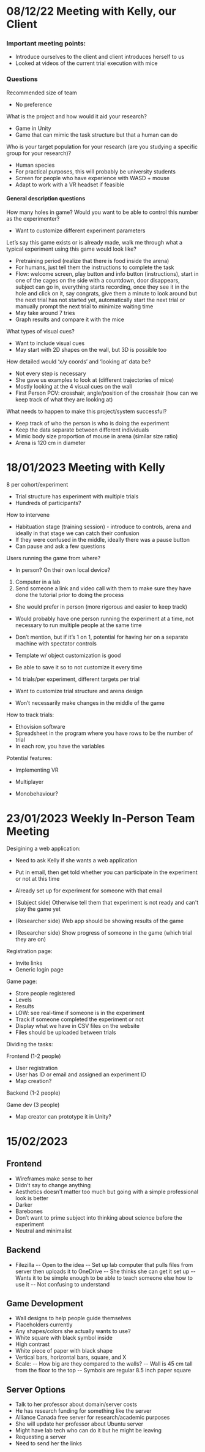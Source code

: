 # 08/12/22 Meeting with Kelly, our Client

### Important meeting points:
- Introduce ourselves to the client and client introduces herself to us 
- Looked at videos of the current trial execution with mice

### Questions
Recommended size of team
- No preference

What is the project and how would it aid your research?
- Game in Unity
- Game that can mimic the task structure but that a human can do

Who is your target population for your research (are you studying a specific group for your research)?
- Human species
- For practical purposes, this will probably be university students
- Screen for people who have experience with WASD + mouse 
- Adapt to work with a VR headset if feasible

#### General description questions
How many holes in game? Would you want to be able to control this number as the experimenter?
- Want to customize different experiment parameters

Let’s say this game exists or is already made, walk me through what a typical experiment using this game would look like?
- Pretraining period (realize that there is food inside the arena)
- For humans, just tell them the instructions to complete the task
- Flow: welcome screen, play button and info button (instructions), start in one of the cages on the side with a countdown, door disappears, subject can go in, everything starts recording, once they see it in the hole and click on it, say congrats, give them a minute to look around but the next trial has not started yet, automatically start the next trial or manually prompt the next trial to minimize waiting time
- May take around 7 tries
- Graph results and compare it with the mice

What types of visual cues?
- Want to include visual cues
- May start with 2D shapes on the wall, but 3D is possible too

How detailed would ‘x/y coords’ and ‘looking at’ data be?
- Not every step is necessary
- She gave us examples to look at (different trajectories of mice)
- Mostly looking at the 4 visual cues on the wall
- First Person POV: crosshair, angle/position of the crosshair (how can we keep track of what they are looking at)

What needs to happen to make this project/system successful?
- Keep track of who the person is who is doing the experiment
- Keep the data separate between different individuals
- Mimic body size proportion of mouse in arena (similar size ratio)
- Arena is 120 cm in diameter

# 18/01/2023 Meeting with Kelly
8 per cohort/experiment 
- Trial structure has experiment with multiple trials
- Hundreds of participants?

How to intervene
- Habituation stage (training session) - introduce to controls, arena and ideally in that stage we can catch their confusion
- If they were confused in the middle, ideally there was a pause button
- Can pause and ask a few questions

Users running the game from where?
- In person? On their own local device?
1. Computer in a lab
2. Send someone a link and video call with them to make sure they have done the tutorial prior to doing the process
- She would prefer in person (more rigorous and easier to keep track)
- Would probably have one person running the experiment at a time, not necessary to run multiple people at the same time
- Don’t mention, but if it’s 1 on 1, potential for having her on a separate machine with spectator controls

- Template w/ object customization is good
- Be able to save it so to not customize it every time

- 14 trials/per experiment, different targets per trial

- Want to customize trial structure and arena design

- Won’t necessarily make changes in the middle of the game

How to track trials:
- Ethovision software
- Spreadsheet in the program where you have rows to be the number of trial
- In each row, you have the variables

Potential features:
- Implementing VR
- Multiplayer

- Monobehaviour?

# 23/01/2023 Weekly In-Person Team Meeting 
Desigining a web application:
- Need to ask Kelly if she wants a web application

- Put in email, then get told whether you can participate in the experiment or not at this time
- Already set up for experiment for someone with that email
- (Subject side) Otherwise tell them that experiment is not ready and can't play the game yet
- (Researcher side) Web app should be showing results of the game
- (Researcher side) Show progress of someone in the game (which trial they are on)

Registration page:
- Invite links
- Generic login page

Game page:
- Store people registered
- Levels 
- Results
- LOW: see real-time if someone is in the experiment
- Track if someone completed the experiment or not
- Display what we have in CSV files on the website
- Files should be uploaded between trials

Dividing the tasks:

Frontend (1-2 people)
- User registration
- User has ID or email and assigned an experiment ID
- Map creation?

Backend (1-2 people)

Game dev (3 people)
- Map creator can prototype it in Unity?

# 15/02/2023
## Frontend
- Wireframes make sense to her
- Didn’t say to change anything 
- Aesthetics doesn't matter too much but going with a simple professional look is better 
- Darker 
- Barebones
- Don’t want to prime subject into thinking about science before the experiment
- Neutral and minimalist
## Backend
- Filezilla
-- Open to the idea
-- Set up lab computer that pulls files from server then uploads it to OneDrive
-- She thinks she can get it set up
-- Wants it to be simple enough to be able to teach someone else how to use it
-- Not confusing to understand
## Game Development
- Wall designs to help people guide themselves
- Placeholders currently
- Any shapes/colors she actually wants to use?
- White square with black symbol inside
- High contrast
- White piece of paper with black shape
- Vertical bars, horizontal bars, square, and X
- Scale:
-- How big are they compared to the walls?
-- Wall is 45 cm tall from the floor to the top
-- Symbols are regular 8.5 inch paper square 
## Server Options
- Talk to her professor about domain/server costs
- He has research funding for something like the server
- Alliance Canada free server for research/academic purposes
- She will update her professor about Ubuntu server
- Might have lab tech who can do it but he might be leaving
- Requesting a server
- Need to send her the links
